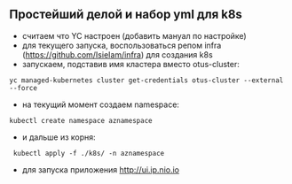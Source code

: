 ## Простейший делой и набор yml для k8s

 - считаем что YC настроен (добавить мануал по настройке)
 - для текущего запуска, воспользоваться репом infra (https://github.com/IsieIam/infra) для создания k8s
 - запускаем, подставив имя кластера вместо otus-cluster:

```
yc managed-kubernetes cluster get-credentials otus-cluster --external --force
```
 - на текущий момент создаем namespace:

```
kubectl create namespace aznamespace
```

 - и дальше из корня:

```
 kubectl apply -f ./k8s/ -n aznamespace
```
 - для запуска приложения http://ui.ip.nio.io
